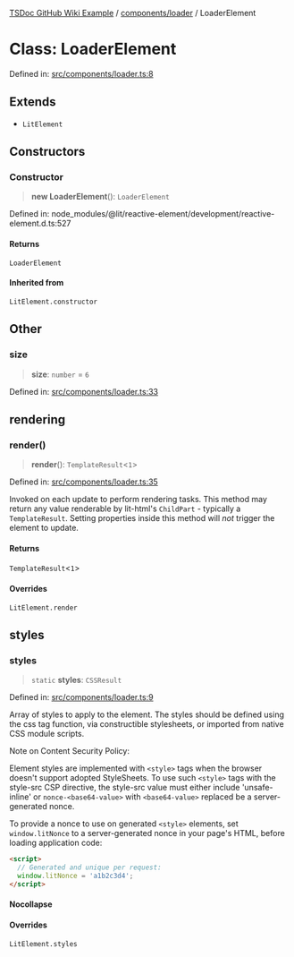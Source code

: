 [TSDoc GitHub Wiki Example](../wiki/modules) / [components/loader](../wiki/components.loader) / LoaderElement

# Class: LoaderElement

Defined in: [src/components/loader.ts:8](https://github.com/Lukuky/ABRA-Flexi-addons-widget/blob/6c1373686e834f4b8500601992bff3922309da30/src/components/loader.ts#L8)

## Extends

- `LitElement`

## Constructors

### Constructor

> **new LoaderElement**(): `LoaderElement`

Defined in: node\_modules/@lit/reactive-element/development/reactive-element.d.ts:527

#### Returns

`LoaderElement`

#### Inherited from

`LitElement.constructor`

## Other

### size

> **size**: `number` = `6`

Defined in: [src/components/loader.ts:33](https://github.com/Lukuky/ABRA-Flexi-addons-widget/blob/6c1373686e834f4b8500601992bff3922309da30/src/components/loader.ts#L33)

## rendering

### render()

> **render**(): `TemplateResult`\<`1`\>

Defined in: [src/components/loader.ts:35](https://github.com/Lukuky/ABRA-Flexi-addons-widget/blob/6c1373686e834f4b8500601992bff3922309da30/src/components/loader.ts#L35)

Invoked on each update to perform rendering tasks. This method may return
any value renderable by lit-html's `ChildPart` - typically a
`TemplateResult`. Setting properties inside this method will *not* trigger
the element to update.

#### Returns

`TemplateResult`\<`1`\>

#### Overrides

`LitElement.render`

## styles

### styles

> `static` **styles**: `CSSResult`

Defined in: [src/components/loader.ts:9](https://github.com/Lukuky/ABRA-Flexi-addons-widget/blob/6c1373686e834f4b8500601992bff3922309da30/src/components/loader.ts#L9)

Array of styles to apply to the element. The styles should be defined
using the css tag function, via constructible stylesheets, or
imported from native CSS module scripts.

Note on Content Security Policy:

Element styles are implemented with `<style>` tags when the browser doesn't
support adopted StyleSheets. To use such `<style>` tags with the style-src
CSP directive, the style-src value must either include 'unsafe-inline' or
`nonce-<base64-value>` with `<base64-value>` replaced be a server-generated
nonce.

To provide a nonce to use on generated `<style>` elements, set
`window.litNonce` to a server-generated nonce in your page's HTML, before
loading application code:

```html
<script>
  // Generated and unique per request:
  window.litNonce = 'a1b2c3d4';
</script>
```

#### Nocollapse

#### Overrides

`LitElement.styles`
